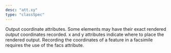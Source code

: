 ```yaml
---
desc: "att.xy"
type: "classSpec"
---
```


Output coordinate attributes. Some elements may have their exact rendered *output*
coordinates recorded. x and y attributes indicate where to place the rendered output.
Recording the coordinates of a feature in a facsimile requires the use of the facs
attribute.
